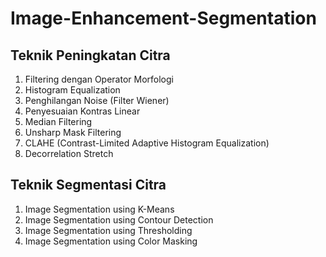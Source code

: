 # Image-Enhancement-Segmentation

## Teknik Peningkatan Citra
1. Filtering dengan Operator Morfologi
2. Histogram Equalization
3. Penghilangan Noise (Filter Wiener)
4. Penyesuaian Kontras Linear
5. Median Filtering
6. Unsharp Mask Filtering
7. CLAHE (Contrast-Limited Adaptive Histogram Equalization)
8. Decorrelation Stretch

## Teknik Segmentasi Citra
1. Image Segmentation using K-Means
2. Image Segmentation using Contour Detection
3. Image Segmentation using Thresholding
4. Image Segmentation using Color Masking
